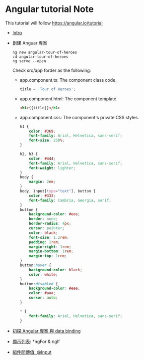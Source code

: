 # Angular tutorial Note
This tutorial will follow https://angular.io/tutorial 

- [Intro](./Intro.md)

- 創建 Anguar 專案

  ```shell
  ng new angular-tour-of-heroes
  cd angular-tour-of-heroes 
  ng serve --open
  ```

  Check src/app forder as the following:

  - app.component.ts: The component class code.

    ```typescript
    title = 'Tour of Heroes';
    ```

  - app.component.html: The component template.

    ```html
    <h1>{{title}}</h1>
    ```

  - app.component.css: The component's private CSS styles.

    ```css
    h1 {
        color: #369;
        font-family: Arial, Helvetica, sans-serif;
        font-size: 250%;
    }
    
    h2, h3 {
        color: #444;
        font-family: Arial, Helvetica, sans-serif;
        font-weight: lighter;
    }
    body {
        margin: 2em;
    }
    body, input[type="text"], button {
        color: #333;
        font-family: Cambria, Georgia, serif;
    }
    button {
        background-color: #eee;
        border: none;
        border-radius: 4px;
        cursor: pointer;
        color: black;
        font-size: 1.2rem;
        padding: 1rem;
        margin-right: 1rem;
        margin-bottom: 1rem;
        margin-top: 1rem;
    }
    button:hover {
        background-color: black;
        color: white;
    }
    button:disabled {
        background-color: #eee;
        color: #aaa;
        cursor: auto;
    }

    * {
        font-family: Arial, Helvetica, sans-serif;
    }
    ```

- [初探 Angular 專案 與 data binding](./angular-tour-of-heroes/01-hero_editor.md)

- [顯示列表](./angular-tour-of-heroes/02-DisplayList.md): *ngFor & ngIf

- [組件間傳值: @Input](./angular-tour-of-heroes/03-featureComponent.md)
